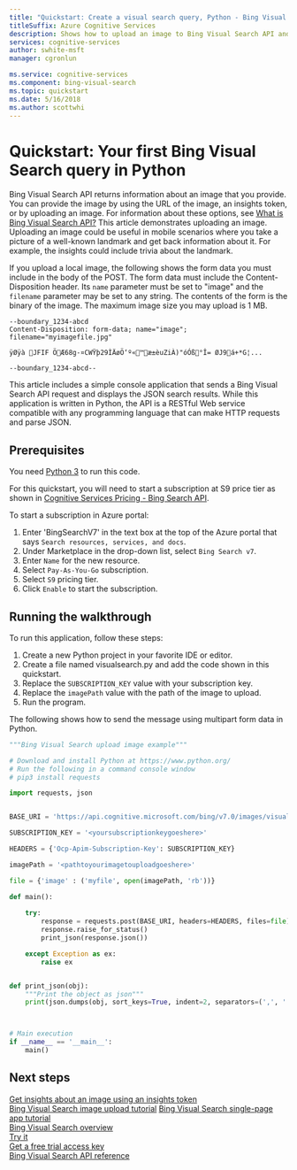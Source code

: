 ```yaml
---
title: "Quickstart: Create a visual search query, Python - Bing Visual Search"
titleSuffix: Azure Cognitive Services
description: Shows how to upload an image to Bing Visual Search API and get back insights about the image.
services: cognitive-services
author: swhite-msft
manager: cgronlun

ms.service: cognitive-services
ms.component: bing-visual-search
ms.topic: quickstart
ms.date: 5/16/2018
ms.author: scottwhi
---
```


# Quickstart: Your first Bing Visual Search query in Python

Bing Visual Search API returns information about an image that you provide. You can provide the image by using the URL of the image, an insights token, or by uploading an image. For information about these options, see [What is Bing Visual Search API?](../overview.md) This article demonstrates uploading an image. Uploading an image could be useful in mobile scenarios where you take a picture of a well-known landmark and get back information about it. For example, the insights could include trivia about the landmark. 

If you upload a local image, the following shows the form data you must include in the body of the POST. The form data must include the Content-Disposition header. Its `name` parameter must be set to "image" and the `filename` parameter may be set to any string. The contents of the form is the binary of the image. The maximum image size you may upload is 1 MB. 

```
--boundary_1234-abcd
Content-Disposition: form-data; name="image"; filename="myimagefile.jpg"

ÿØÿà JFIF ÖÆ68g-¤CWŸþ29ÌÄøÖ‘º«™æ±èuZiÀ)"óÓß°Î= ØJ9á+*G¦...

--boundary_1234-abcd--
```

This article includes a simple console application that sends a Bing Visual Search API request and displays the JSON search results. While this application is written in Python, the API is a RESTful Web service compatible with any programming language that can make HTTP requests and parse JSON. 

## Prerequisites

You need [Python 3](https://www.python.org/) to run this code.

For this quickstart, you will need to start a subscription at S9 price tier as shown in [Cognitive Services Pricing - Bing Search API](https://azure.microsoft.com/en-us/pricing/details/cognitive-services/search-api/). 

To start a subscription in Azure portal:
1. Enter 'BingSearchV7' in the text box at the top of the Azure portal that says `Search resources, services, and docs`.  
2. Under Marketplace in the drop-down list, select `Bing Search v7`.
3. Enter `Name` for the new resource.
4. Select `Pay-As-You-Go` subscription.
5. Select `S9` pricing tier.
6. Click `Enable` to start the subscription.

## Running the walkthrough

To run this application, follow these steps:

1. Create a new Python project in your favorite IDE or editor.
2. Create a file named visualsearch.py and add the code shown in this quickstart.
3. Replace the `SUBSCRIPTION_KEY` value with your subscription key.
3. Replace the `imagePath` value with the path of the image to upload.
4. Run the program.



The following shows how to send the message using multipart form data in Python.

```python
"""Bing Visual Search upload image example"""

# Download and install Python at https://www.python.org/
# Run the following in a command console window
# pip3 install requests

import requests, json


BASE_URI = 'https://api.cognitive.microsoft.com/bing/v7.0/images/visualsearch'

SUBSCRIPTION_KEY = '<yoursubscriptionkeygoeshere>'

HEADERS = {'Ocp-Apim-Subscription-Key': SUBSCRIPTION_KEY}

imagePath = '<pathtoyourimagetouploadgoeshere>'

file = {'image' : ('myfile', open(imagePath, 'rb'))}

def main():
    
    try:
        response = requests.post(BASE_URI, headers=HEADERS, files=file)
        response.raise_for_status()
        print_json(response.json())

    except Exception as ex:
        raise ex


def print_json(obj):
    """Print the object as json"""
    print(json.dumps(obj, sort_keys=True, indent=2, separators=(',', ': ')))



# Main execution
if __name__ == '__main__':
    main()
```


## Next steps

[Get insights about an image using an insights token](../use-insights-token.md)  
[Bing Visual Search image upload tutorial](../tutorial-visual-search-image-upload.md)
[Bing Visual Search single-page app tutorial](../tutorial-bing-visual-search-single-page-app.md)  
[Bing Visual Search overview](../overview.md)  
[Try it](https://aka.ms/bingvisualsearchtryforfree)  
[Get a free trial access key](https://azure.microsoft.com/try/cognitive-services/?api=bing-visual-search-api)  
[Bing Visual Search API reference](https://aka.ms/bingvisualsearchreferencedoc)
